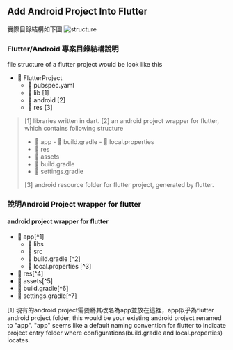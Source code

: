 
## Add Android Project Into Flutter
實際目錄結構如下圖
![structure](https://gordianknot1981.github.io/nxp_note/flutter/flutter_android_structure.png )

### Flutter/Android 專案目錄結構說明

file structure of a flutter project would be look like this
- 📁 FlutterProject
	- 📰 pubspec.yaml 
	- 📁 lib [1]
	- 📁 android [2]
	- 📁 res [3]
>[1]  libraries written in dart.
[2]  an android project wrapper for flutter, which contains following structure
> - 📁 app
	- 📰 build.gradle
	- 📰 local.properties 
>- 📁 res
>- 📁 assets
>- 📰 build.gradle
>- 📰 settings.gradle
>
>[3] android resource folder for flutter project,  generated by flutter.

### 說明Android Project wrapper for flutter
#### android project wrapper for flutter
- 📁 app[^1]
	- 📁 libs
	- 📁 src
	- 📰 build.gradle [^2]
	- 📰 local.properties [^3]
- 📁 res[^4]
- 📁 assets[^5]
- 📰 build.gradle[^6]
- 📰 settings.gradle[^7]

[1] 現有的android project需要將其改名為app並放在這裡，app似乎為flutter android project folder, this would be your existing android project renamed to "app".  "app" seems like a default naming convention for flutter to indicate project entry folder where configurations(build.gradle and local.properties) locates. 
> 
<!--stackedit_data:
eyJoaXN0b3J5IjpbLTM4MzU0OTEyNiwxNTYxMDIyMzI5LDgwMT
I0MzI0NiwtMzY0NjgwMzIxLC0xOTM2NDc5MjU1LC0xNzc0Njk2
ODgyXX0=
-->